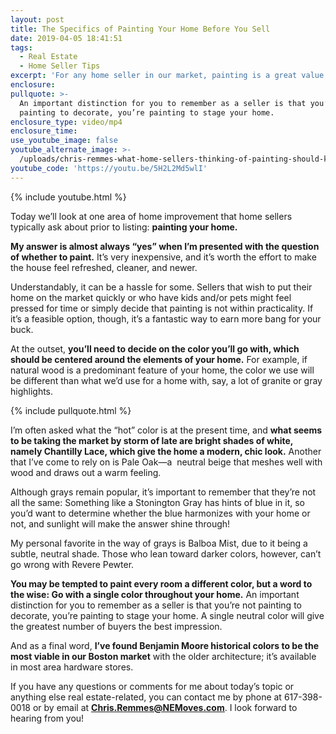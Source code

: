 ```yaml
---
layout: post
title: The Specifics of Painting Your Home Before You Sell
date: 2019-04-05 18:41:51
tags:
  - Real Estate
  - Home Seller Tips
excerpt: 'For any home seller in our market, painting is a great value boost.'
enclosure:
pullquote: >-
  An important distinction for you to remember as a seller is that you’re not
  painting to decorate, you’re painting to stage your home.
enclosure_type: video/mp4
enclosure_time:
use_youtube_image: false
youtube_alternate_image: >-
  /uploads/chris-remmes-what-home-sellers-thinking-of-painting-should-know-youtube.jpg
youtube_code: 'https://youtu.be/5H2L2Md5wlI'
---
```


{% include youtube.html %}

Today we’ll look at one area of home improvement that home sellers typically ask about prior to listing: **painting your home.**&nbsp;

**My answer is almost always “yes” when I’m presented with the question of whether to paint.** It’s very inexpensive, and it’s worth the effort to make the house feel refreshed, cleaner, and newer.&nbsp;

Understandably, it can be a hassle for some. Sellers that wish to put their home on the market quickly or who have kids and/or pets might feel pressed for time or simply decide that painting is not within practicality. If it’s a feasible option, though, it’s a fantastic way to earn more bang for your buck.&nbsp;

At the outset, **you’ll need to decide on the color you’ll go with, which should be centered around the elements of your home.** For example, if natural wood is a predominant feature of your home, the color we use will be different than what we’d use for a home with, say, a lot of granite or gray highlights.

{% include pullquote.html %}

I’m often asked what the “hot” color is at the present time, and **what seems to be taking the market by storm of late are bright shades of white, namely Chantilly Lace, which give the home a modern, chic look.** Another that I’ve come to rely on is Pale Oak—a &nbsp;neutral beige that meshes well with wood and draws out a warm feeling. &nbsp;&nbsp;

Although grays remain popular, it’s important to remember that they’re not all the same: Something like a Stonington Gray has hints of blue in it, so you’d want to determine whether the blue harmonizes with your home or not, and sunlight will make the answer shine through!&nbsp;

My personal favorite in the way of grays is Balboa Mist, due to it being a subtle, neutral shade. Those who lean toward darker colors, however, can’t go wrong with Revere Pewter.&nbsp;

**You may be tempted to paint every room a different color, but a word to the wise: Go with a single color throughout your home.** An important distinction for you to remember as a seller is that you’re not painting to decorate, you’re painting to stage your home. A single neutral color will give the greatest number of buyers the best impression. &nbsp;&nbsp;

And as a final word, **I’ve found Benjamin Moore historical colors to be the most viable in our Boston market** with the older architecture; it’s available in most area hardware stores. &nbsp;

If you have any questions or comments for me about today’s topic or anything else real estate-related, you can contact me by phone at 617-398-0018 or by email at <u><strong><a href="mailto:Chris.Remmes@NEMoves.com">Chris.Remmes@NEMoves.com</a></strong></u>. I look forward to hearing from you!&nbsp;